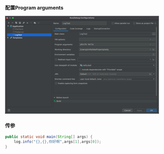 ### 配置Program arguments

![image-20221202012749608](运行main时args参数.assets/image-20221202012749608.png)

### 传参

```java
public static void main(String[] args) {
    log.info("{},{},你好啊",args[1],args[0]);
}
```
